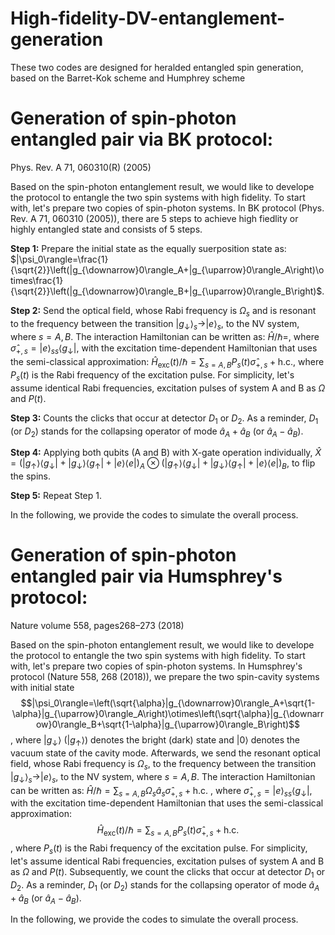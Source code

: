 # High-fidelity-DV-entanglement-generation
These two codes are designed for heralded entangled spin generation, based on the Barret-Kok scheme and Humphrey scheme

# Generation of spin-photon entangled pair via BK protocol: 
Phys. Rev. A 71, 060310(R) (2005)

Based on the spin-photon entanglement result, we would like to develope the protocol to entangle the two spin systems with high fidelity. To start with, let's prepare two copies of spin-photon systems. In BK protocol (Phys. Rev. A 71, 060310 (2005)), there are 5 steps to achieve high fiedlity or highly entangled state and consists of 5 steps.

**Step 1:** Prepare the initial state as the equally suerposition state as: $|\psi_0\rangle=\frac{1}{\sqrt{2}}\left(|g_{\downarrow}0\rangle_A+|g_{\uparrow}0\rangle_A\right)\otimes\frac{1}{\sqrt{2}}\left(|g_{\downarrow}0\rangle_B+|g_{\uparrow}0\rangle_B\right)$.

**Step 2:** Send the optical field, whose Rabi frequency is $\Omega_s$ and is resonant to the frequency between the transition $|g_\downarrow\rangle_{s}\rightarrow|e\rangle_{s}$, to the NV system, where $s=A,B$. The interaction Hamiltonian can be written as: $\hat{H}/\hbar=$, where $\hat{\sigma}_{+,s}=|e\rangle_{ss}\langle g_{\downarrow}|$, with the excitation time-dependent Hamiltonian that uses the semi-classical approximation: $\hat{H}_{\text{exc}}\left(t\right)/\hbar=\sum_{s=A,B}P_s\left(t\right)\hat{\sigma}_{+,s}+\text{h.c.}$, where $P_s\left(t\right)$ is the Rabi frequency of the excitation pulse. For simplicity, let's assume identical Rabi frequencies, excitation pulses of system A and B as $\Omega$ and $P\left(t\right)$.

**Step 3:** Counts the clicks that occur at detector $D_1$ or $D_2$. As a reminder, $D_1$ (or $D_2$) stands for the collapsing operator of mode $\hat{a}_A+\hat{a}_B$ (or $\hat{a}_A-\hat{a}_B$).

**Step 4:** Applying both qubits (A and B) with X-gate operation individually, $\hat{X}=\left(|g_\uparrow\rangle\langle g_\downarrow|+|g_\downarrow\rangle\langle g_\uparrow|+|e\rangle\langle e|\right)_A\otimes\left(|g_\uparrow\rangle\langle g_\downarrow|+|g_\downarrow\rangle\langle g_\uparrow|+|e\rangle\langle e|\right)_B$, to flip the spins.

**Step 5:** Repeat Step 1.

In the following, we provide the codes to simulate the overall process.


# Generation of spin-photon entangled pair via Humsphrey's protocol: 
Nature volume 558, pages268–273 (2018)

Based on the spin-photon entanglement result, we would like to develope the protocol to entangle the two spin systems with high fidelity. To start with, let's prepare two copies of spin-photon systems. In Humsphrey's protocol (Nature 558, 268 (2018)), we prepare the two spin-cavity systems with initial state $$|\psi_0\rangle=\left(\sqrt{\alpha}|g_{\downarrow}0\rangle_A+\sqrt{1-\alpha}|g_{\uparrow}0\rangle_A\right)\otimes\left(\sqrt{\alpha}|g_{\downarrow}0\rangle_B+\sqrt{1-\alpha}|g_{\uparrow}0\rangle_B\right)$$, where $|g_{\downarrow}\rangle$ ($|g_{\uparrow}\rangle$) denotes the bright (dark) state and $|0\rangle$ denotes the vacuum state of the cavity mode. Afterwards, we send the resonant optical field, whose Rabi frequency is $\Omega_s$,  to the frequency between the transition $|g_\downarrow\rangle_{s}\rightarrow|e\rangle_{s}$, to the NV system, where $s=A,B$. The interaction Hamiltonian can be written as: $\hat{H}/\hbar=\sum_{s=A,B}\Omega_s\hat{a}_s\hat{\sigma}_{+,s}+\text{h.c.}$
, where $\hat{\sigma}_{+,s}=|e\rangle_{ss}\langle g_{\downarrow}|$, with the excitation time-dependent Hamiltonian that uses the semi-classical approximation: $$\hat{H}_{\text{exc}}\left(t\right)/\hbar=\sum_{s=A,B}P_s\left(t\right)\hat{\sigma}_{+,s}+\text{h.c.}$$
, where $P_s\left(t\right)$ is the Rabi frequency of the excitation pulse. For simplicity, let's assume identical Rabi frequencies, excitation pulses of system A and B as $\Omega$ and $P\left(t\right)$. Subsequently, we count the clicks that occur at detector $D_1$ or $D_2$. As a reminder, $D_1$ (or $D_2$) stands for the collapsing operator of mode $\hat{a}_A+\hat{a}_B$ (or $\hat{a}_A-\hat{a}_B$).

In the following, we provide the codes to simulate the overall process.

